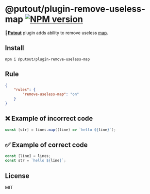 # @putout/plugin-remove-useless-map [![NPM version][NPMIMGURL]][NPMURL]

[NPMIMGURL]: https://img.shields.io/npm/v/@putout/plugin-remove-useless-map.svg?style=flat&longCache=true
[NPMURL]: https://npmjs.org/package/@putout/plugin-remove-useless-map"npm"

🐊[**Putout**](https://github.com/coderaiser/putout) plugin adds ability to remove useless [map](https://developer.mozilla.org/en-US/docs/Web/JavaScript/Reference/Global_Objects/Array/map).

## Install

```
npm i @putout/plugin-remove-useless-map
```

## Rule

```json
{
    "rules": {
        "remove-useless-map": "on"
    }
}
```

## ❌ Example of incorrect code

```js
const [str] = lines.map((line) => `hello ${line}`);
```

## ✅ Example of correct code

```js
const [line] = lines;
const str = `hello ${line}`;
```

## License

MIT

